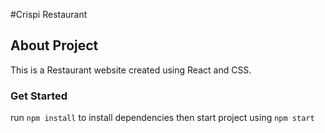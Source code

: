 #Crispi Restaurant

## About Project
This is a Restaurant website created using React and CSS.

### Get Started
run `npm install` to install dependencies 
then start project using `npm start`
